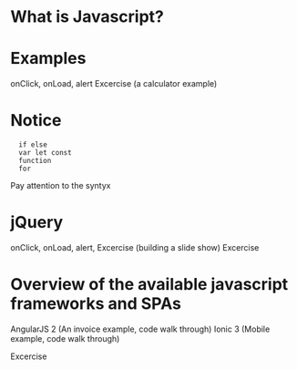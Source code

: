 # What is Javascript?
  
# Examples
  onClick, onLoad, alert
  Excercise (a calculator example)

# Notice
  ```
    if else
    var let const
    function
    for 
  ``` 
  Pay attention to the syntyx
  
# jQuery
  onClick, onLoad, alert, 
  Excercise (building a slide show)
  Excercise

# Overview of the available javascript frameworks and SPAs
  AngularJS 2 (An invoice example, code walk through)
  Ionic 3 (Mobile example, code walk through)

  Excercise


